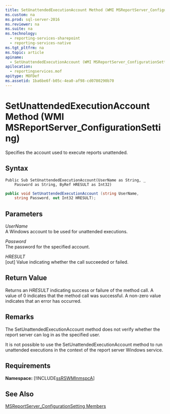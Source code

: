 ```yaml
---
title: SetUnattendedExecutionAccount Method (WMI MSReportServer_ConfigurationSetting)
ms.custom: na
ms.prod: sql-server-2016
ms.reviewer: na
ms.suite: na
ms.technology: 
  - reporting-services-sharepoint
  - reporting-services-native
ms.tgt_pltfrm: na
ms.topic: article
apiname: 
  - SetUnattendedExecutionAccount (WMI MSReportServer_ConfigurationSetting Class)
apilocation: 
  - reportingservices.mof
apitype: MOFDef
ms.assetid: 1ba6be6f-b05c-4ea0-af98-cd0780290b70
---
```

# SetUnattendedExecutionAccount Method (WMI MSReportServer_ConfigurationSetting)
  Specifies the account used to execute reports unattended.  
  
## Syntax  
  
```vb#  
Public Sub SetUnattendedExecutionAccount(UserName as String, _  
    Password as String, ByRef HRESULT as Int32)  
```  
  
```c#  
public void SetUnattendedExecutionAccount (string UserName,   
    string Password, out Int32 HRESULT);  
```  
  
## Parameters  
 *UserName*  
 A Windows account to be used for unattended executions.  
  
 *Password*  
 The password for the specified account.  
  
 *HRESULT*  
 [out] Value indicating whether the call succeeded or failed.  
  
## Return Value  
 Returns an *HRESULT* indicating success or failure of the method call. A value of 0 indicates that the method call was successful. A non-zero value indicates that an error has occurred.  
  
## Remarks  
 The SetUnattendedExecutionAccount method does not verify whether the report server can log in as the specified user.  
  
 It is not possible to use the SetUnattendedExecutionAccount method to run unattended executions in the context of the report server Windows service.  
  
## Requirements  
 **Namespace:** [!INCLUDE[ssRSWMInmspcA](../../Topics/TopicNameNotContainA/includes/ssRSWMInmspcA_md.md)]  
  
## See Also  
 [MSReportServer_ConfigurationSetting Members](../../Topics/TopicNameNotContainA/MSReportServer_ConfigurationSetting-Members.md)  
  
  